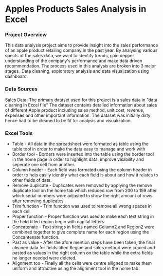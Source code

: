 # Apples Products Sales Analysis in Excel

### Project Overview

This data analysis project aims to provide insight into the sales performance of an apple product retailing company in the past year. By analysing various spects of the sales data, we want to identify trends, gain depper understanding of the company's performance and make data driven recommendation. The process used in this analysis are broken into 3 major stages_ Data cleaning, exploratory analysis and data visualization using dashboard.

### Data Sources

Sales Data: The primary dataset used for this project is a sales data in "data cleaning in Excel file" The dataset contains detailed information about sales of different Apple product including sales method, unit cost, revenue, expenses and other important information. The dataset was initially dirty hence had to be cleaned to be fit for analysis and visualization.

### Excel Tools 

- Table - All data in the spreadsheet were formated as table using the table tool in order to make the data easy to manage and work with
- Border tool - Borders were inserted into the table using the border tool in the home page in order to highlight data, improve visability and seperate one cell from another.
- Column header - Each field was formated using the column header in order to help easily identify what each field is about and how it relates to other fields of data.
- Remove duplicate - Duplicates were removed by applying the remove duplicate tool on the home tab which reduced row from 200 to 199 after which serial numbers were adjusted to show the right amount of rows after removing duplicates
- Trim function - Trim function was used to remove all wrong spaces in each cell.
- Proper function - Proper function was used to make each text string in the field titled region begin with capital letters
- Concatenate - Text strings in fields named Column2 and Region2 were combined together to give complete name for each region using the Concantenate function.
- Past as value - After the afore mention steps have been taken, the final cleaned data for fields titled Region and sales method were copied and pasted as values in the right column on the table while the extra fields no longer needed were deleted.
- Alignment too - Finally all the cells were centre alligned to make them uniform and attractive using the alignment tool in the home tab.
 

